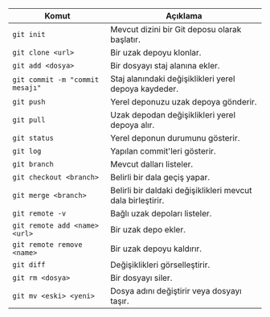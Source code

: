 | Komut               | Açıklama                                            |
|---------------------|-----------------------------------------------------|
| `git init`          | Mevcut dizini bir Git deposu olarak başlatır.      |
| `git clone <url>`   | Bir uzak depoyu klonlar.                           |
| `git add <dosya>`   | Bir dosyayı staj alanına ekler.                    |
| `git commit -m "commit mesajı"` | Staj alanındaki değişiklikleri yerel depoya kaydeder. |
| `git push`          | Yerel deponuzu uzak depoya gönderir.               |
| `git pull`          | Uzak depodan değişiklikleri yerel depoya alır.     |
| `git status`        | Yerel deponun durumunu gösterir.                   |
| `git log`           | Yapılan commit'leri gösterir.                      |
| `git branch`        | Mevcut dalları listeler.                           |
| `git checkout <branch>` | Belirli bir dala geçiş yapar.                    |
| `git merge <branch>`| Belirli bir daldaki değişiklikleri mevcut dala birleştirir. |
| `git remote -v`     | Bağlı uzak depoları listeler.                      |
| `git remote add <name> <url>` | Bir uzak depo ekler.                           |
| `git remote remove <name>` | Bir uzak depoyu kaldırır.                        |
| `git diff`          | Değişiklikleri görselleştirir.                    |
| `git rm <dosya>`    | Bir dosyayı siler.                                 |
| `git mv <eski> <yeni>` | Dosya adını değiştirir veya dosyayı taşır.      |
